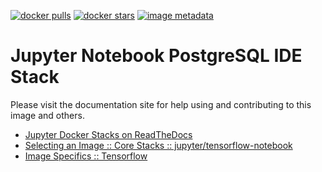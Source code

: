 [![docker pulls](https://img.shields.io/docker/pulls/jupyter/tensorflow-notebook.svg)](https://hub.docker.com/r/jupyter/tensorflow-notebook/) [![docker stars](https://img.shields.io/docker/stars/jupyter/tensorflow-notebook.svg)](https://hub.docker.com/r/jupyter/tensorflow-notebook/) [![image metadata](https://images.microbadger.com/badges/image/jupyter/tensorflow-notebook.svg)](https://microbadger.com/images/jupyter/tensorflow-notebook "jupyter/tensorflow-notebook image metadata")

# Jupyter Notebook PostgreSQL IDE Stack

Please visit the documentation site for help using and contributing to this image and others.

* [Jupyter Docker Stacks on ReadTheDocs](http://jupyter-docker-stacks.readthedocs.io/en/latest/index.html)
* [Selecting an Image :: Core Stacks :: jupyter/tensorflow-notebook](http://jupyter-docker-stacks.readthedocs.io/en/latest/using/selecting.html#jupyter-tensorflow-notebook)
* [Image Specifics :: Tensorflow](http://jupyter-docker-stacks.readthedocs.io/en/latest/using/specifics.html#tensorflow)
